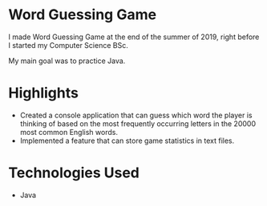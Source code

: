 # Word Guessing Game

I made Word Guessing Game at the end of the summer of 2019, right before I started my Computer Science BSc.

My main goal was to practice Java.

# Highlights
* Created a console application that can guess which word the player is thinking of based on the most frequently occurring letters in the 20000 most common English words.
* Implemented a feature that can store game statistics in text files.

# Technologies Used
* Java
